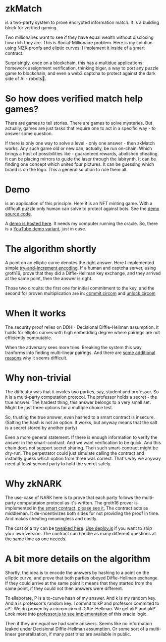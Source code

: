 # zkMatch 
is a two-party system to prove encrypted information match. It is a building block for verified gaming.

Two millionaires want to see if they have equal wealth without disclosing how rich they are. This is Social-Millionaire problem.
Here is my solution using NIZK proofs and eliptic curves. I implement it inside of a smart contract.

Surprisingly, once on a blockchain, this has a multidue applications: homework assignment verification, thinking biger, a way to port any puzzle game to blockchain, and even a web3 captcha to protect against the dark side of AI - robots🤖.

# So how does verified match help games?

There are games to tell stories. There are games to solve mysteries. But actually, games are just tasks that require one to act in a specific way - to answer some question. 

If there is only one way to solve a level - only one answer - then zkMatch works. 
Any such game old or new can, actually, be run on-chain. Which brings a host of possibilities like - guaranteed rewards, abolished cheating. It can be placing mirrors to guide the laser through the labirynth. It can be finding one concept which unites four pictures. It can be guessing which brand is on the logo. This a general solution to rule them all.

# Demo
is an application of this principle. Here it is an NFT minting game. With a difficult puzzle only human can solve to protect against bots. See the [demo source code](https://github.com/arty-arty/zkMatch/blob/ed4e3aae599be228f97c38fc7d95cc75f4114a47/my-mint/src/App.jsx#L219).

A [demo is hosted here](https://cheerful-cheesecake-30269e.netlify.app/). It needs my computer running the oracle. So, there is a [YouTube demo variant](https://youtu.be/PdydslqjhMo), just in case.

# The algorithm shortly

A point on an elliptic curve denotes the right answer. Here I implemented simple [try-and-increment encoding](https://github.com/arty-arty/zkMatch/blob/master/boneh-encode/hash_to_curve.js). If a human and captcha server, using groth16, prove
that they did a Diffie-Hellman key exchange, and they arrived at the same point, then the answer is right. 

Those two circuits: the first one for initial commitment to the key, and the second for proven multiplication are
in: [commit.circom](https://github.com/arty-arty/zkMatch/blob/master/commit.circom) and [unlock.circom](https://github.com/arty-arty/zkMatch/blob/master/unlock.circom)

# When it works 

The security proof relies on DDH - Decisional Diffie-Hellman assumption. It holds for elliptic curves with high embedding degree where pairings are not efficiently computable. 

When the adversary sees more tries. Breaking the system this way tranforms into finding multi-linear pairings. And there are [some additional reasons](https://crypto.stanford.edu/~dabo/papers/mlinear.pdf) why it seems difficult.  

# Why non-trivial

The difficulty was that it involes two parties, say, student and professor. So it is a multi-party computation protocol. The professor holds a secret - the true answer. The hardest thing, this answer belongs to a very small set. Might be just three options for a multiple choice test.

So, trusting the true answer, even hashed to a smart contract is insecure. (Salting the hash is not an option.
It works, but anyway means that the salt is a secret stored by another party) 

Even a more general statement. If there is enough information to verify the answer in the smart-contract. And we want verification to be quick. And this chain does not support secret sharing. Then such smart-contract might be dry-run. The perpetrator could just simulate calling the contract and instantly guess which option from three was correct. That's why we anyway need at least second party to hold the secret safely.

# Why zkNARK

The use-case of NARK here is to prove that each party follows the multi-party computataion protocol as it's written. The groth16 prover is implemented in [the smart contract, please see it.](https://github.com/arty-arty/zkMatch/blob/master/sui-verifier/sources/dev_verifier.move) The contract acts as middleman. It de-incentivizes both sides for not providing the proof in time. And makes cheating meaningless and costly.

The cost of a try can be [tweaked here](https://github.com/arty-arty/zkMatch/blob/ed4e3aae599be228f97c38fc7d95cc75f4114a47/sui-verifier/sources/dev_verifier.move#L124). 
[Use deploy.js](https://github.com/arty-arty/zkMatch/blob/master/client-scripts/deploy.js) if you want to ship your own version.
The contract can handle as many different questions at the same time as one neeeds.

# A bit more details on the algorithm

Shortly, the idea is to encode the answers by hashing to a point on the elliptic curve, and prove that both parties obeyed Diffie-Hellman exchange. 
If they could arrive at the same point it means that they started from the same point, if they could not then answers were different.

To ellaborate, P is a to-curve hash of my answer. And k is my random key. And a is professor's random key. I commit to kP and professor commited to aP'. We do proven by a circom circuit Diffie-Hellman. We get akP and akP'. Look more into [professor.js to see implementation](https://github.com/arty-arty/zkMatch/blob/master/client-scripts/professor.js) of this oracle logic.

Then if they are equal we had same answers. Seems like no information leaked under Decisional Diffie-Hellman assumption. Or some sort of a multi-linear generalization, if many past tries are available in public.
